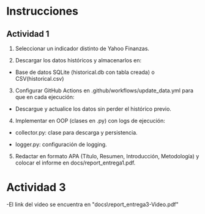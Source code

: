 # Instrucciones
## Actividad 1
1. Seleccionar un indicador distinto de Yahoo Finanzas.

2. Descargar los datos históricos y almacenarlos en:

- Base de datos SQLite (historical.db con tabla creada) o CSV(historical.csv)

3. Configurar GitHub Actions en .github/workflows/update_data.yml para que en cada ejecución:

- Descargue y actualice los datos sin perder el histórico previo.

4. Implementar en OOP (clases en .py) con logs de ejecución:

- collector.py: clase para descarga y persistencia.

- logger.py: configuración de logging.

5. Redactar en formato APA (Título, Resumen, Introducción, Metodología) y colocar el informe en docs/report_entrega1.pdf.

# Actividad 3
-El link del video se encuentra en "docs\report_entrega3-Video.pdf"
